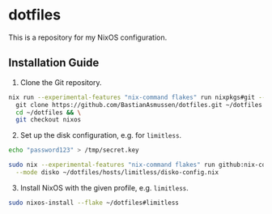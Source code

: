 # dotfiles

This is a repository for my NixOS configuration.

## Installation Guide

1. Clone the Git repository.
```sh
nix run --experimental-features "nix-command flakes" run nixpkgs#git -- \
  git clone https://github.com/BastianAsmussen/dotfiles.git ~/dotfiles && \
  cd ~/dotfiles && \
  git checkout nixos
```

2. Set up the disk configuration, e.g. for `limitless`.
```sh
echo "password123" > /tmp/secret.key

sudo nix --experimental-features "nix-command flakes" run github:nix-community/disko -- \
  --mode disko ~/dotfiles/hosts/limitless/disko-config.nix
```

3. Install NixOS with the given profile, e.g. `limitless`.
```sh
sudo nixos-install --flake ~/dotfiles#limitless
```

